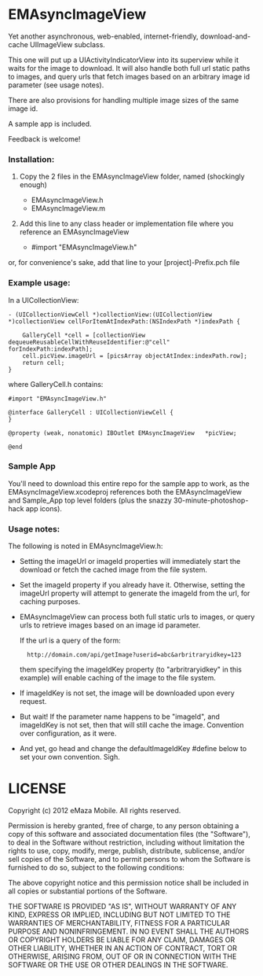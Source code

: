# EMAsyncImageView

Yet another asynchronous, web-enabled, internet-friendly, download-and-cache UIImageView subclass.

This one will put up a UIActivityIndicatorView into its superview while it waits for the image to download. It will also handle both full url static paths to images, and query urls that fetch images based on an arbitrary image id parameter (see usage notes).

There are also provisions for handling multiple image sizes of the same image id.

A sample app is included.

Feedback is welcome!

### Installation:

1. Copy the 2 files in the EMAsyncImageView folder, named (shockingly enough)

	* EMAsyncImageView.h
	* EMAsyncImageView.m

2. Add this line to any class header or implementation file where you reference an EMAsyncImageView

	* #import "EMAsyncImageView.h"

or, for convenience's sake, add that line to your [project]-Prefix.pch file


### Example usage:

In a UICollectionView:

	- (UICollectionViewCell *)collectionView:(UICollectionView *)collectionView cellForItemAtIndexPath:(NSIndexPath *)indexPath {

		GalleryCell *cell = [collectionView dequeueReusableCellWithReuseIdentifier:@"cell" forIndexPath:indexPath];
		cell.picView.imageUrl = [picsArray objectAtIndex:indexPath.row];
		return cell;
	}

where GalleryCell.h contains:

	#import "EMAsyncImageView.h"

	@interface GalleryCell : UICollectionViewCell {
	}

	@property (weak, nonatomic) IBOutlet EMAsyncImageView 	*picView;

	@end
	
### Sample App

You'll need to download this entire repo for the sample app to work, as the EMAsyncImageView.xcodeproj references both the EMAsyncImageView and Sample_App top level folders (plus the snazzy 30-minute-photoshop-hack app icons).

### Usage notes:

The following is noted in EMAsyncImageView.h:

* Setting the imageUrl or imageId properties will immediately start the 
download or fetch the cached image from the file system.

* Set the imageId property if you already have it. Otherwise, setting the 
imageUrl property will attempt to generate the imageId from the url, 
for caching purposes.

* EMAsyncImageView can process both full static urls to images, 
or query urls to retrieve images based on an image id parameter.

	If the url is a query of the form:

		http://domain.com/api/getImage?userid=abc&arbritraryidkey=123
	
	them specifying the imageIdKey property (to "arbritraryidkey" in this example) 
	will enable caching of the image to the file system.

* If imageIdKey is not set, the image will be downloaded upon every request.

* But wait! If the parameter name happens to be "imageId", and imageIdKey is not set,
then that will still cache the image. Convention over configuration, as it were.

* And yet, go head and change the defaultImageIdKey #define below to set your own convention.
Sigh.


# LICENSE

Copyright (c) 2012 eMaza Mobile. All rights reserved.

Permission is hereby granted, free of charge, to any person obtaining
a copy of this software and associated documentation files (the
"Software"), to deal in the Software without restriction, including
without limitation the rights to use, copy, modify, merge, publish,
distribute, sublicense, and/or sell copies of the Software, and to
permit persons to whom the Software is furnished to do so, subject to
the following conditions:

The above copyright notice and this permission notice shall be
included in all copies or substantial portions of the Software.

THE SOFTWARE IS PROVIDED "AS IS", WITHOUT WARRANTY OF ANY KIND,
EXPRESS OR IMPLIED, INCLUDING BUT NOT LIMITED TO THE WARRANTIES OF
MERCHANTABILITY, FITNESS FOR A PARTICULAR PURPOSE AND
NONINFRINGEMENT. IN NO EVENT SHALL THE AUTHORS OR COPYRIGHT HOLDERS BE
LIABLE FOR ANY CLAIM, DAMAGES OR OTHER LIABILITY, WHETHER IN AN ACTION
OF CONTRACT, TORT OR OTHERWISE, ARISING FROM, OUT OF OR IN CONNECTION
WITH THE SOFTWARE OR THE USE OR OTHER DEALINGS IN THE SOFTWARE.

